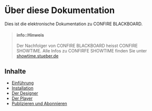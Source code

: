 # Über diese Dokumentation

Dies ist die elektronische Dokumentation zu CONFIRE BLACKBOARD.

> #### info::Hinweis
>
> Der Nachfolger von CONFIRE BLACKBOARD heisst CONFIRE SHOWTIME. Alle Infos zu CONFIRFE SHOWTIME finden Sie unter [showtime.stueber.de](http://showtime.stueber.de)

## Inhalte

* [Einführung](introduction.md)
* [Installation](installation.md)
* [Der Designer](designer.md)
* [Der Player](player.md)
* [Publizieren und Abonnieren](publish-subscribe.md)



